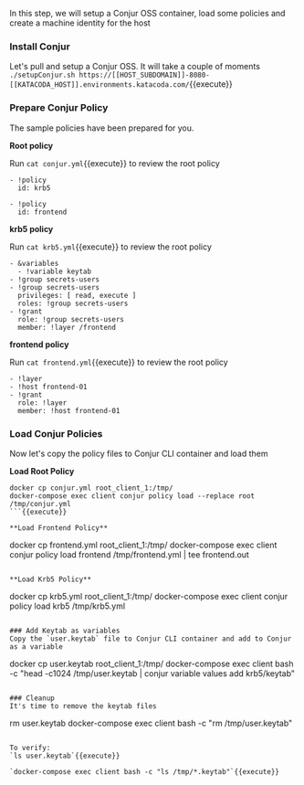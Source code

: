 In this step, we will setup a Conjur OSS container, load some policies and create a machine identity for the host

### Install Conjur
Let's pull and setup a Conjur OSS.   It will take a couple of moments
`./setupConjur.sh https://[[HOST_SUBDOMAIN]]-8080-[[KATACODA_HOST]].environments.katacoda.com/`{{execute}}

### Prepare Conjur Policy
The sample policies have been prepared for you. 

**Root policy**

Run `cat conjur.yml`{{execute}} to review the root policy
```
- !policy
  id: krb5

- !policy
  id: frontend
```
**krb5 policy**

Run `cat krb5.yml`{{execute}} to review the root policy

```
- &variables
  - !variable keytab
- !group secrets-users
- !group secrets-users
  privileges: [ read, execute ]
  roles: !group secrets-users
- !grant
  role: !group secrets-users
  member: !layer /frontend
```

**frontend policy**

Run `cat frontend.yml`{{execute}} to review the root policy

```
- !layer
- !host frontend-01
- !grant
  role: !layer
  member: !host frontend-01
```
### Load Conjur Policies

Now let's copy the policy files to Conjur CLI container and load them

**Load Root Policy**

```
docker cp conjur.yml root_client_1:/tmp/
docker-compose exec client conjur policy load --replace root /tmp/conjur.yml
```{{execute}}

**Load Frontend Policy**
```
docker cp frontend.yml root_client_1:/tmp/
docker-compose exec client conjur policy load frontend /tmp/frontend.yml | tee frontend.out
```{{execute}}

**Load Krb5 Policy**
```
docker cp krb5.yml root_client_1:/tmp/
docker-compose exec client conjur policy load krb5 /tmp/krb5.yml
```{{execute}}

### Add Keytab as variables
Copy the `user.keytab` file to Conjur CLI container and add to Conjur as a variable

```
docker cp user.keytab root_client_1:/tmp/
docker-compose exec client bash -c "head -c1024 /tmp/user.keytab | conjur variable values add krb5/keytab" 
```{{execute}}

### Cleanup 
It's time to remove the keytab files

```
rm user.keytab
docker-compose exec client bash -c "rm /tmp/user.keytab"
```{{execute}}

To verify:
`ls user.keytab`{{execute}}

`docker-compose exec client bash -c "ls /tmp/*.keytab"`{{execute}}
